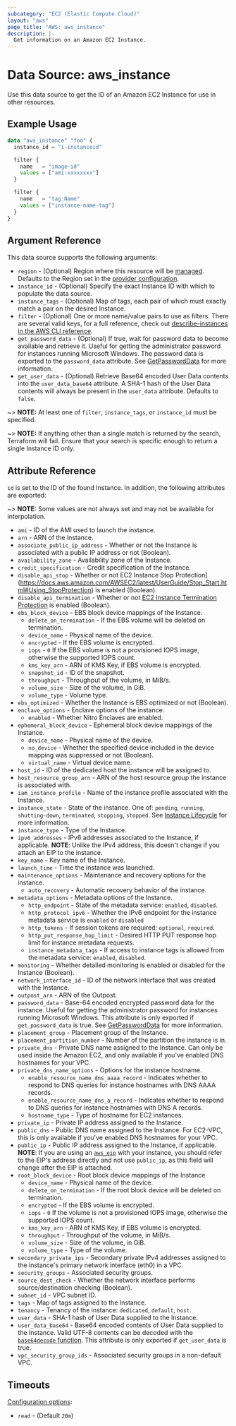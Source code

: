 ```yaml
---
subcategory: "EC2 (Elastic Compute Cloud)"
layout: "aws"
page_title: "AWS: aws_instance"
description: |-
  Get information on an Amazon EC2 Instance.
---
```


# Data Source: aws_instance

Use this data source to get the ID of an Amazon EC2 Instance for use in other resources.

## Example Usage

```terraform
data "aws_instance" "foo" {
  instance_id = "i-instanceid"

  filter {
    name   = "image-id"
    values = ["ami-xxxxxxxx"]
  }

  filter {
    name   = "tag:Name"
    values = ["instance-name-tag"]
  }
}
```

## Argument Reference

This data source supports the following arguments:

* `region` - (Optional) Region where this resource will be [managed](https://docs.aws.amazon.com/general/latest/gr/rande.html#regional-endpoints). Defaults to the Region set in the [provider configuration](https://registry.terraform.io/providers/hashicorp/aws/latest/docs#aws-configuration-reference).
* `instance_id` - (Optional) Specify the exact Instance ID with which to populate the data source.
* `instance_tags` - (Optional) Map of tags, each pair of which must
exactly match a pair on the desired Instance.
* `filter` - (Optional) One or more name/value pairs to use as filters. There are
several valid keys, for a full reference, check out
[describe-instances in the AWS CLI reference][1].
* `get_password_data` - (Optional) If true, wait for password data to become available and retrieve it. Useful for getting the administrator password for instances running Microsoft Windows. The password data is exported to the `password_data` attribute. See [GetPasswordData](https://docs.aws.amazon.com/AWSEC2/latest/APIReference/API_GetPasswordData.html) for more information.
* `get_user_data` - (Optional) Retrieve Base64 encoded User Data contents into the `user_data_base64` attribute. A SHA-1 hash of the User Data contents will always be present in the `user_data` attribute. Defaults to `false`.

~> **NOTE:** At least one of `filter`, `instance_tags`, or `instance_id` must be specified.

~> **NOTE:** If anything other than a single match is returned by the search,
Terraform will fail. Ensure that your search is specific enough to return
a single Instance ID only.

## Attribute Reference

`id` is set to the ID of the found Instance. In addition, the following attributes
are exported:

~> **NOTE:** Some values are not always set and may not be available for
interpolation.

* `ami` - ID of the AMI used to launch the instance.
* `arn` - ARN of the instance.
* `associate_public_ip_address` - Whether or not the Instance is associated with a public IP address or not (Boolean).
* `availability_zone` - Availability zone of the Instance.
* `credit_specification` - Credit specification of the Instance.
* `disable_api_stop` - Whether or not EC2 Instance Stop Protection](https://docs.aws.amazon.com/AWSEC2/latest/UserGuide/Stop_Start.html#Using_StopProtection) is enabled (Boolean).
* `disable_api_termination` - Whether or not [EC2 Instance Termination Protection](https://docs.aws.amazon.com/AWSEC2/latest/UserGuide/terminating-instances.html#Using_ChangingDisableAPITermination) is enabled (Boolean).
* `ebs_block_device` - EBS block device mappings of the Instance.
    * `delete_on_termination` - If the EBS volume will be deleted on termination.
    * `device_name` - Physical name of the device.
    * `encrypted` - If the EBS volume is encrypted.
    * `iops` - `0` If the EBS volume is not a provisioned IOPS image, otherwise the supported IOPS count.
    * `kms_key_arn` - ARN of KMS Key, if EBS volume is encrypted.
    * `snapshot_id` - ID of the snapshot.
    * `throughput` - Throughput of the volume, in MiB/s.
    * `volume_size` - Size of the volume, in GiB.
    * `volume_type` - Volume type.
* `ebs_optimized` - Whether the Instance is EBS optimized or not (Boolean).
* `enclave_options` - Enclave options of the instance.
    * `enabled` - Whether Nitro Enclaves are enabled.
* `ephemeral_block_device` - Ephemeral block device mappings of the Instance.
    * `device_name` - Physical name of the device.
    * `no_device` - Whether the specified device included in the device mapping was suppressed or not (Boolean).
    * `virtual_name` - Virtual device name.
* `host_id` - ID of the dedicated host the instance will be assigned to.
* `host_resource_group_arn` - ARN of the host resource group the instance is associated with.
* `iam_instance_profile` - Name of the instance profile associated with the Instance.
* `instance_state` - State of the instance. One of: `pending`, `running`, `shutting-down`, `terminated`, `stopping`, `stopped`. See [Instance Lifecycle](https://docs.aws.amazon.com/AWSEC2/latest/UserGuide/ec2-instance-lifecycle.html) for more information.
* `instance_type` - Type of the Instance.
* `ipv6_addresses` - IPv6 addresses associated to the Instance, if applicable. **NOTE**: Unlike the IPv4 address, this doesn't change if you attach an EIP to the instance.
* `key_name` - Key name of the Instance.
* `launch_time` - Time the instance was launched.
* `maintenance_options` - Maintenance and recovery options for the instance.
    * `auto_recovery` - Automatic recovery behavior of the instance.
* `metadata_options` - Metadata options of the Instance.
    * `http_endpoint` - State of the metadata service: `enabled`, `disabled`.
    * `http_protocol_ipv6` - Whether the IPv6 endpoint for the instance metadata service is `enabled` or `disabled`
    * `http_tokens` - If session tokens are required: `optional`, `required`.
    * `http_put_response_hop_limit` - Desired HTTP PUT response hop limit for instance metadata requests.
    * `instance_metadata_tags` - If access to instance tags is allowed from the metadata service: `enabled`, `disabled`.
* `monitoring` - Whether detailed monitoring is enabled or disabled for the Instance (Boolean).
* `network_interface_id` - ID of the network interface that was created with the Instance.
* `outpost_arn` - ARN of the Outpost.
* `password_data` - Base-64 encoded encrypted password data for the instance. Useful for getting the administrator password for instances running Microsoft Windows. This attribute is only exported if `get_password_data` is true. See [GetPasswordData](https://docs.aws.amazon.com/AWSEC2/latest/APIReference/API_GetPasswordData.html) for more information.
* `placement_group` - Placement group of the Instance.
* `placement_partition_number` - Number of the partition the instance is in.
* `private_dns` - Private DNS name assigned to the Instance. Can only be used inside the Amazon EC2, and only available if you've enabled DNS hostnames for your VPC.
* `private_dns_name_options` - Options for the instance hostname.
    * `enable_resource_name_dns_aaaa_record` - Indicates whether to respond to DNS queries for instance hostnames with DNS AAAA records.
    * `enable_resource_name_dns_a_record` - Indicates whether to respond to DNS queries for instance hostnames with DNS A records.
    * `hostname_type` - Type of hostname for EC2 instances.
* `private_ip` - Private IP address assigned to the Instance.
* `public_dns` - Public DNS name assigned to the Instance. For EC2-VPC, this is only available if you've enabled DNS hostnames for your VPC.
* `public_ip` - Public IP address assigned to the Instance, if applicable. **NOTE**: If you are using an [`aws_eip`](/docs/providers/aws/r/eip.html) with your instance, you should refer to the EIP's address directly and not use `public_ip`, as this field will change after the EIP is attached.
* `root_block_device` - Root block device mappings of the Instance
    * `device_name` - Physical name of the device.
    * `delete_on_termination` - If the root block device will be deleted on termination.
    * `encrypted` - If the EBS volume is encrypted.
    * `iops` - `0` If the volume is not a provisioned IOPS image, otherwise the supported IOPS count.
    * `kms_key_arn` - ARN of KMS Key, if EBS volume is encrypted.
    * `throughput` - Throughput of the volume, in MiB/s.
    * `volume_size` - Size of the volume, in GiB.
    * `volume_type` - Type of the volume.
* `secondary_private_ips` - Secondary private IPv4 addresses assigned to the instance's primary network interface (eth0) in a VPC.
* `security_groups` - Associated security groups.
* `source_dest_check` - Whether the network interface performs source/destination checking (Boolean).
* `subnet_id` - VPC subnet ID.
* `tags` - Map of tags assigned to the Instance.
* `tenancy` - Tenancy of the instance: `dedicated`, `default`, `host`.
* `user_data` - SHA-1 hash of User Data supplied to the Instance.
* `user_data_base64` - Base64 encoded contents of User Data supplied to the Instance. Valid UTF-8 contents can be decoded with the [`base64decode` function](https://www.terraform.io/docs/configuration/functions/base64decode.html). This attribute is only exported if `get_user_data` is true.
* `vpc_security_group_ids` - Associated security groups in a non-default VPC.

## Timeouts

[Configuration options](https://developer.hashicorp.com/terraform/language/resources/syntax#operation-timeouts):

- `read` - (Default `20m`)

[1]: http://docs.aws.amazon.com/cli/latest/reference/ec2/describe-instances.html
